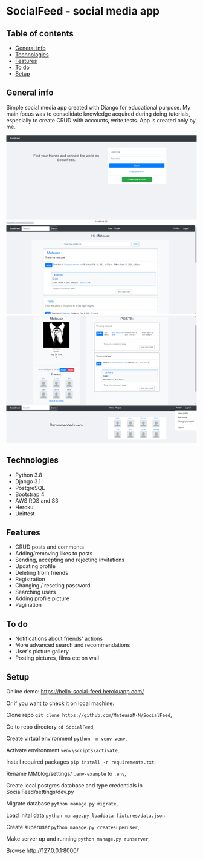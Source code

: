 # SocialFeed - social media app

## Table of contents
* [General info](#general-info)
* [Technologies](#technologies)
* [Features](#features)
* [To do](#to-do)
* [Setup](#setup)

## General info

Simple social media app created with Django for educational purpose. My main focus was to consolidate knowledge acquired during doing tutorials, especially to create CRUD with accounts, write tests. App is created only by me.

![Alt text](static/images/screens/screen1.png "Login Page")
![Alt text](static/images/screens/screen2.png "Dashboard")
![Alt text](static/images/screens/screen3.png "Profile")
![Alt text](static/images/screens/screen4.png "Viewing users and dropdown list")


## Technologies

 - Python 3.8
 - Django 3.1
 - PostgreSQL
 - Bootstrap 4
 - AWS RDS and S3
 - Heroku
 - Unittest
 
## Features

 - CRUD posts and comments
 - Adding/removing likes to posts
 - Sending, accepting and rejecting invitations
 - Updating profile
 - Deleting from friends
 - Registration
 - Changing / reseting password
 - Searching users
 - Adding profile picture
 - Pagination
 
## To do

 - Notifications about friends' actions
 - More advanced search and recommendations
 - User's picture gallery
 - Posting pictures, films etc on wall

## Setup 

Online demo: https://hello-social-feed.herokuapp.com/

Or if you want to check it on local machine:

Clone repo `git clone https://github.com/MateuszM-M/SocialFeed`,

Go to repo directory `cd SocialFeed`,

Create virtual environment `python -m venv venv`,

Activate environment `venv\scripts\activate`,

Install required packages `pip install -r requirements.txt`,

Rename MMblog/settings/ `.env-example` to `.env`,

Create local postgres database and type credentials in SocialFeed/settings/dev.py

Migrate database `python manage.py migrate`,

Load inital data `python manage.py loaddata fixtures/data.json`

Create superuser `python manage.py createsuperuser`,

Make server up and running `python manage.py runserver`,

Browse http://127.0.0.1:8000/
